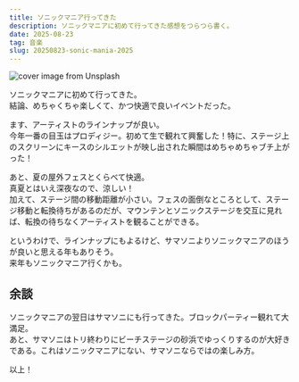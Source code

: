 ```yaml
---
title: ソニックマニア行ってきた
description: ソニックマニアに初めて行ってきた感想をつらつら書く。
date: 2025-08-23
tag: 音楽
slug: 20250823-sonic-mania-2025
---
```


![cover image from Unsplash](/assets/blog/20250823-sonic-mania-2025/cover.webp)

ソニックマニアに初めて行ってきた。  
結論、めちゃくちゃ楽しくて、かつ快適で良いイベントだった。

ます、アーティストのラインナップが良い。  
今年一番の目玉はプロディジー。初めて生で観れて興奮した！特に、ステージ上のスクリーンにキースのシルエットが映し出された瞬間はめちゃめちゃブチ上がった！

あと、夏の屋外フェスとくらべて快適。  
真夏とはいえ深夜なので、涼しい！  
加えて、ステージ間の移動距離が小さい。フェスの面倒なところとして、ステージ移動と転換待ちがあるのだが、マウンテンとソニックステージを交互に見れば、転換の待ちなくアーティストを観ることができる。

というわけで、ラインナップにもよるけど、サマソニよりソニックマニアのほうが良いと思える年もありそう。  
来年もソニックマニア行くかも。

## 余談

ソニックマニアの翌日はサマソニにも行ってきた。ブロックパーティー観れて大満足。  
あと、サマソニはトリ終わりにビーチステージの砂浜でゆっくりするのが大好きである。これはソニックマニアにない、サマソニならではの楽しみ方。

以上！
